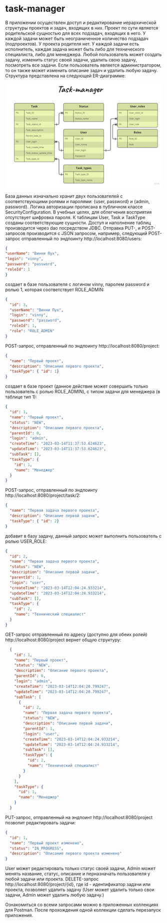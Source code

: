 # task-manager
В приложении осуществлен доступ и редактирование иерархической структуры проектов и задач, входящих в них.
Проект по сути является родительской сущностью для всех подзадач, входящих в него.  У каждой задачи может быть неограниченное
количество подзадач (подпроектов). У проекта родителя нет. У каждой задачи есть исполнитель, каждая задача может быть либо для технического
специалиста, либо для менеджера. Любой пользователь может создать задачу, изменить статус своей задачи, удалить свою задачу,
посмотреть все задачи. Если пользователь является администратором, то он также может изменить описание задач и удалить любую задачу.
Структура представлена на следующей ER-диаграмме:

![](Entity_Relationship_Diagram.jpg)

База данных изначально хранит двух пользователей с соответствующими ролями и паролями:
{user, password} и {admin, password}.
Логика авторизации прописана в публичном классе SecurityConfiguration. В учебных целях, для облегчения восприятия
отсутствует шифровка пароля.
К таблицам User, Task и TaskType созданы соответствующие сущности. Доступ и наполнение таблиц производится через dao 
посредством JDBC.
Отправка PUT-, и POST-запросов производится с JSON запросом, например, следующий POST-запрос отправленный по эндпоинту
http://localhost:8080/users:
```json
{
"userName": "Винни Пух",
"login": "vinny",
"password": "password",
"roleId": 1
}
```
создает в базе пользователя с логином vinny, паролем password и ролью 1, которая соответствует ROLE_ADMIN:
```json
{
  "id": 3,
  "userName": "Винни Пух",
  "login": "vinny",
  "password": "password",
  "roleId": 1,
  "role": "ROLE_ADMIN"
}
```
POST-запрос, отправленный по эндпоинту
http://localhost:8080/project:
```json
{
  "name": "Первый проект",
  "description": "Описание первого проекта",
  "taskType": { "id": 1}
}
```

создает в базе проект (данное действие может совершить только пользователь с ролью ROLE_ADMIN), с типом задачи для
менеджера (в таблице тип 1):

```json
{
  "id": 1,
  "name": "Первый проект",
  "status": "NEW",
  "description": "Описание первого проекта",
  "parentId": 0,
  "login": "admin",
  "createTime": "2023-03-14T11:37:53.624623",
  "updateTime": "2023-03-14T11:37:53.624623",
  "subTask": [],
  "taskType": {
    "id": 1,
    "name": "Менеджер"
  }
}
```
POST-запрос, отправленный по эндпоинту
http://localhost:8080/project/task/2:

```json
{
  "name": "Первая задача первого проекта",
  "description": "Описание первой задачи",
  "taskType": { "id": 2}
}
```
добавит в базу задачу, данный запрос может выполнить пользователь с ролью USER_ROLE:
```json
{
  "id": 2,
  "name": "Первая задача первого проекта",
  "status": "NEW",
  "description": "Описание первой задачи",
  "parentId": 1,
  "login": "user",
  "createTime": "2023-03-14T12:04:24.933214",
  "updateTime": "2023-03-14T12:04:24.933214",
  "subTask": [],
  "taskType": {
    "id": 2,
    "name": "Технический специалист"
  }
}
```

GET-запрос отправленный по адресу (доступно для обеих ролей) http://localhost:8080/project вернет общую структуру:
```json
  {
    "id": 1,
    "name": "Первый проект",
    "status": "NEW",
    "description": "Описание первого проекта",
    "parentId": 0,
    "login": "admin",
    "createTime": "2023-03-14T12:04:20.799247",
    "updateTime": "2023-03-14T12:04:20.799247",
    "subTask": [
      {
        "id": 2,
        "name": "Первая задача первого проекта",
        "status": "NEW",
        "description": "Описание первой задачи",
        "parentId": 1,
        "login": "user",
        "createTime": "2023-03-14T12:04:24.933214",
        "updateTime": "2023-03-14T12:04:24.933214",
        "subTask": [],
        "taskType": {
          "id": 2,
          "name": "Технический специалист"
        }
      }
    ],
    "taskType": {
      "id": 1,
      "name": "Менеджер"
    }
  }
```

PUT-запрос, отправленный на эндпоинт http://localhost:8080/project позволит редактировать задачи:
```json
{
  "id": 1,
  "name": "Первый проект изменено",
  "status": "IN_PROGRESS",
  "description": "Описание первого проекта изменено"
}
```
User может редактировать только статус своей задачи, Admin может менять название, статус, описание и перназначать 
пользователя у любой задачи или проекта.
DELETE-запрос http://localhost:8080/project/{id}, где id - идентификатор задачи или проекта, позволяет удалить задачу 
(User может удалить только свои задачи, Admin может удалить любую задачу.)

Ознакомиться со всеми запросами можно в приложенных коллекциях для Postman. После прохождения одной коллекции сделать
перезапуск приложения.

